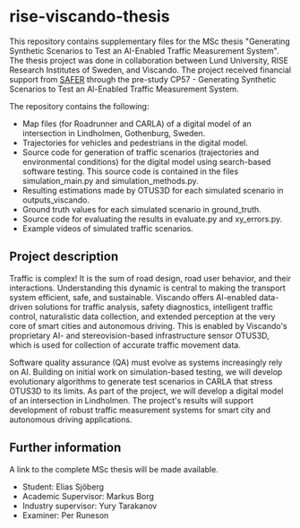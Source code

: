 # rise-viscando-thesis
This repository contains supplementary files for the MSc thesis "Generating Synthetic Scenarios to Test an AI-Enabled Traffic Measurement System". The thesis project was done in collaboration between Lund University, RISE Research Institutes of Sweden, and Viscando. The project received financial support from [SAFER](https://www.saferresearch.com/) through the pre-study CP57 - Generating Synthetic Scenarios to Test an Al-Enabled Traffic Measurement System.

The repository contains the following:
* Map files (for Roadrunner and CARLA) of a digital model of an intersection in Lindholmen, Gothenburg, Sweden.
* Trajectories for vehicles and pedestrians in the digital model.
* Source code for generation of traffic scenarios (trajectories and environmental conditions) for the digital model using search-based software testing. This source code is contained in the files simulation_main.py and simulation_methods.py.
* Resulting estimations made by OTUS3D for each simulated scenario in outputs_viscando.
* Ground truth values for each simulated scenario in ground_truth.
* Source code for evaluating the results in evaluate.py and xy_errors.py.
* Example videos of simulated traffic scenarios.

## Project description
Traffic is complex! It is the sum of road design, road user behavior, and their interactions. Understanding this dynamic is central to making the transport system efficient, safe, and sustainable. Viscando offers Al-enabled data-driven solutions for traffic analysis, safety diagnostics, intelligent traffic control, naturalistic data collection, and extended perception at the very core of smart cities and autonomous driving. This is enabled by Viscando's proprietary AI- and stereovision-based infrastructure sensor OTUS3D, which is used for collection of accurate traffic movement data.

Software quality assurance (QA) must evolve as systems increasingly rely on AI. Building on initial work on simulation-based testing, we will develop evolutionary algorithms to generate test scenarios in CARLA that stress OTUS3D to its limits. As part of the project, we will develop a digital model of an intersection in Lindholmen. The project's results will support development of robust traffic measurement systems for smart city and autonomous driving applications.

## Further information
A link to the complete MSc thesis will be made available.
* Student: Elias Sjöberg
* Academic Supervisor: Markus Borg
* Industry supervisor: Yury Tarakanov
* Examiner: Per Runeson

